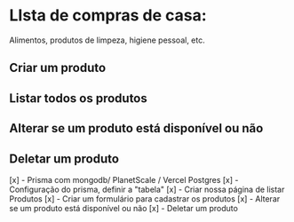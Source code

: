 # LIsta de compras de casa:
Alimentos, produtos de limpeza, higiene pessoal, etc.

## Criar um produto

## Listar todos os produtos

## Alterar se um produto está disponível ou não

## Deletar um produto

[x] - Prisma com  mongodb/ PlanetScale / Vercel Postgres
[x] - Configuração do prisma, definir a "tabela"
[x] - Criar nossa página de listar Produtos
[x] - Criar um formulário para cadastrar os produtos
[x] - Alterar se um produto está disponível ou não
[x] - Deletar um produto
